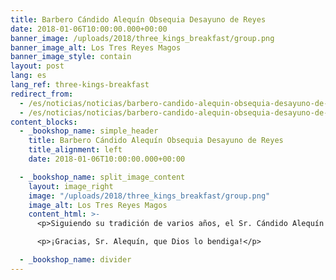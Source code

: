 ```yaml
---
title: Barbero Cándido Alequín Obsequia Desayuno de Reyes
date: 2018-01-06T10:00:00.000+00:00
banner_image: /uploads/2018/three_kings_breakfast/group.png
banner_image_alt: Los Tres Reyes Magos
banner_image_style: contain
layout: post
lang: es
lang_ref: three-kings-breakfast
redirect_from:
  - /es/noticias/noticias/barbero-candido-alequin-obsequia-desayuno-de-reyes
  - /es/noticias/noticias/barbero-candido-alequin-obsequia-desayuno-de-reyes/
content_blocks:
  - _bookshop_name: simple_header
    title: Barbero Cándido Alequín Obsequia Desayuno de Reyes
    title_alignment: left
    date: 2018-01-06T10:00:00.000+00:00

  - _bookshop_name: split_image_content
    layout: image_right
    image: "/uploads/2018/three_kings_breakfast/group.png"
    image_alt: Los Tres Reyes Magos
    content_html: >-
      <p>Siguiendo su tradición de varios años, el Sr. Cándido Alequín le obsequio a los niños del Hogar el desayuno del Día de Reyes.</p>

      <p>¡Gracias, Sr. Alequín, que Dios lo bendiga!</p>

  - _bookshop_name: divider
---
```

